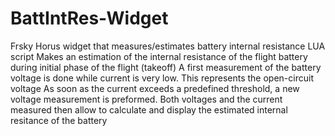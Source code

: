 # BattIntRes-Widget
Frsky Horus widget that measures/estimates battery internal resistance
LUA script
Makes an estimation of the internal resistance of the flight battery during initial phase of the flight (takeoff)
A first measurement of the battery voltage is done while current is very low.  This represents the open-circuit voltage
As soon as the current exceeds a predefined threshold, a new voltage measurement is preformed.
Both voltages and the current measured then allow to calculate and display the estimated internal resitance of the battery
